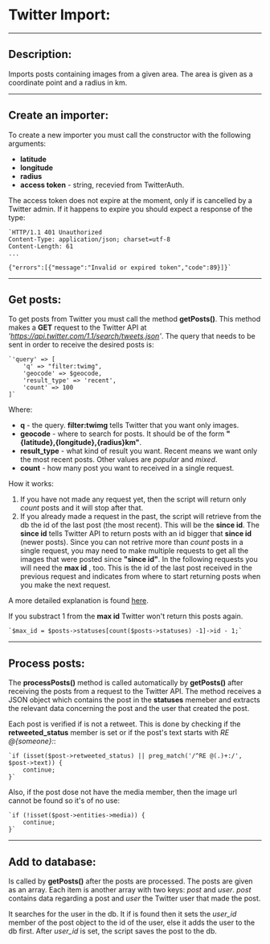 # Twitter Import:
***
## Description:
Imports posts containing images from a given area. The area is given
as a coordinate point and a radius in km.
***
## Create an importer:
To create a new importer you must call the constructor with the
following arguments:
+ **latitude**
+ **longitude** 
+ **radius**
+ **access token** - string, recevied from TwitterAuth.

The access token does not expire at the moment, only if is cancelled
by a Twitter admin. If it happens to expire you should expect a
response of the type:

    `HTTP/1.1 401 Unauthorized
    Content-Type: application/json; charset=utf-8
    Content-Length: 61
    ...

    {"errors":[{"message":"Invalid or expired token","code":89}]}`
***
## Get posts:
To get posts from Twitter you must call the method **getPosts()**.
This method makes a **GET** request to the Twitter API at *'https://api.twitter.com/1.1/search/tweets.json'*.
The query that needs to be sent in order to receive the desired posts is:

    `'query' => [
        'q' => "filter:twimg",
        'geocode' => $geocode,
        'result_type' => 'recent',
        'count' => 100
    ]`
            
Where:
+ **q** - the query. **filter:twimg** tells Twitter that you want
only images.
+ **geocode** - where to search for posts. It should be
of the form **"{latitude},{longitude},{radius}km"**.
+ **result_type** - what kind of result you want. Recent means we
want only the most recent posts. Other values are *popular* and
*mixed*.
+ **count** - how many post you want to received in a single request.

How it works:
1. If you have not made any request yet, then the script will return
only *count* posts and it will stop after that.
2. If you already made a request in the past, the script will retrieve
from the db the id of the last post (the most recent). This will be
the **since id**. The **since id** tells Twitter API to return posts
with an id bigger that **since id** (newer posts). Since you can not
retrive more than *count* posts in a single request, you may need to
make multiple requests to get all the images that were posted since
**"since id"**. In the following requests you will need the **max id**
, too. This is the id of the last post received in the previous
request and indicates from where to start returning posts when you
make the next request.

A more detailed explanation is found [here](https://dev.twitter.com/rest/public/timelines).

If you substract 1 from the **max id** Twitter won't return
this posts again.

    `$max_id = $posts->statuses[count($posts->statuses) -1]->id - 1;`
***
## Process posts:
The **processPosts()** method is called automatically by
**getPosts()** after receiving the posts from a request to the Twitter
API.
The method receives a JSON object which contains the post in the
**statuses** memeber and extracts the relevant data concerning
the post and the user that created the post.

Each post is verified if is not a retweet. This is done by checking
if the **retweeted_status** member is set or if the post's text
starts with *RE @{someone}:*:

    `if (isset($post->retweeted_status) || preg_match('/^RE @(.)+:/', $post->text)) {
        continue;
    }`
    
Also, if the post dose not have the media member, then the image url
cannot be found so it's of no use:

    `if (!isset($post->entities->media)) {
        continue;
    }`
***
## Add to database:
Is called by **getPosts()** after the posts are processed. The posts
are given as an array. Each item is another array with two keys: *post*
and *user*. *post* contains data regarding a post and *user* the
Twitter user that made the post.

It searches for the user in the db. It if is found then it sets
the *user_id* member of the post object to the id of the user, else
it adds the user to the db first. After *user_id* is set, the script
saves the post to the db.